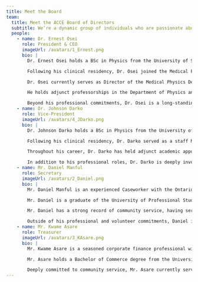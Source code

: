 ```yaml
---
title: Meet the Board
team:
  title: Meet the ACCE Board of Directors
  subtitle: We’re a dynamic group of individuals who are passionate about what we do and dedicated to advancing equity in cancer care.
  people:
    - name: Dr. Ernest Osei
      role: President & CEO
      imageUrl: /avatars/1_Ernest.png
      bio: |
        Dr. Ernest Osei holds a BSc in Physics from the University of Science and Technology in Ghana, an MSc in Health and Radiation Physics from McMaster University in Canada, and a PhD in Medical Physics from the University of Newcastle Upon Tyne in the United Kingdom. He subsequently completed a postdoctoral fellowship and a Medical Physics Residency program at the Princess Margaret Cancer Centre in Toronto.

        Following his clinical residency, Dr. Osei joined the Medical Physics Department at the Waterloo Regional Health Network, where he has amassed over 22 years of experience in radiation oncology. He is a Fellow of the Canadian College of Physicists in Medicine and brings extensive expertise in managing comprehensive radiation oncology programs.

        Dr. Osei currently serves as Director of the Medical Physics Department and Radiation Safety Officer at the Waterloo Regional Health Network, overseeing the entire medical physics program. He is a former Chair of the Ontario Provincial Physics Advisory Committee (PPAC) to Ontario Health – Cancer Care Ontario (OH-CCO).

        He holds adjunct professorships in the Department of Physics and Astronomy, the Department of Systems Design Engineering, and the School of Public Health Sciences within the Faculty of Health at the University of Waterloo. In these roles, he teaches medical physics courses and is actively engaged in research focused on cancer and health equity.

        Beyond his professional commitments, Dr. Osei is a long-standing advocate for prostate cancer research through his involvement with the Ride for Dad charity since 2010. He is also a dedicated community leader, currently serving as Chair of the Centerville Chicopee Community Association in Kitchener and Chair of the Waterloo Region Immigration Partnership Council.
    - name: Dr. Johnson Darko
      role: Vice-President
      imageUrl: /avatars/4_JDarko.png
      bio: |
        Dr. Johnson Darko holds a BSc in Physics from the University of Science and Technology in Ghana, an MSc in Physics from the University of Ghana, and a PhD in Medical Physics from the University of Wales, Swansea, in the United Kingdom. He subsequently completed a postdoctoral fellowship at the Princess Margaret Cancer Centre in Toronto and a Medical Physics Residency program at Kingston Health Sciences Centre (KHSC).

        Following his clinical residency, Dr. Darko served as a staff Medical Physicist at Kingston Health Sciences Centre for over a decade before joining the Medical Physics Department, Waterloo Regional Health Network in March 2013, where he currently serves as a Senior Medical Physicist.

        Throughout his career, Dr. Darko has held adjunct academic appointments at Queen’s University and currently serves as an Adjunct Professor at the University of Waterloo. He has extensive leadership experience in the installation and commissioning of medical linear accelerators and advanced treatment planning systems, contributing significantly to the advancement of radiation oncology services.

        In addition to his professional roles, Dr. Darko is deeply involved in community service, actively volunteering with several local organizations. He also plays a key role in the global Medical Physics community through his ongoing volunteer work with the International Organization for Medical Physics (IOMP).
    - name: Mr. Daniel Manful
      role: Secretary
      imageUrl: /avatars/2_Daniel.png
      bio: |
        Mr. Daniel Manful is an experienced Caseworker with the Ontario Disability Support Program (ODSP), where he specializes in assessing, documenting, and evaluating client information to determine eligibility for ODSP income and Employment Supports in accordance with relevant legislation and established guidelines.

        Mr. Daniel is a graduate of the University of Professional Studies (formerly IPS) in Accra, Ghana and has completed the Professional Level of the Chartered Governance Institute (ICSA), UK. He also studied Computer Information Systems at Humber College in Toronto and holds a certificate in the Governance of Non-Profit Organizations from the State University of a New York. Additionally, he is a certified Board Checkup Coordinator.

        Mr. Daniel has a strong record of community service, having served as Chair of the Ross Drive Public School Parent-Teacher Association for two years and as a board member of Peel Pentecostal Tabernacle for two terms, including a term as Board Secretary.

        Outside of his professional and volunteer commitments, Daniel is a passionate soccer enthusiast who enjoys spending his summers playing the sport with young adults in his community.
    - name: Mr. Kwame Asare
      role: Treasurer
      imageUrl: /avatars/3_KAsare.png
      bio: |
        Mr. Kwame Asare is a seasoned corporate finance professional with extensive expertise in credit and risk management. He has worked with leading global technology firms and major industrial players across sectors such as healthcare, energy, and aviation, among others.

        Mr. Asare holds a Bachelor of Commerce degree from the University of Windsor and an MBA with a specialization in Corporate Finance from Walden University in the United States.

        Deeply committed to community service, Mr. Asare currently serves as Board Treasurer of Peel Pentecostal Tabernacle. He is also a dedicated philanthropist, regularly supporting initiatives that provide education and meals to children in need, and personally sponsoring individuals to help them meet critical financial needs and achieve their personal and professional goals.
---
```

